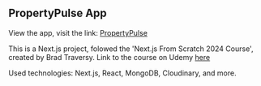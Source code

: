 ## PropertyPulse App
View the app, visit the link: [PropertyPulse](https://property-pulse-beta.vercel.app/)

This is a Next.js project, folowed the 'Next.js From Scratch 2024 Course', created by Brad Traversy. Link to the course on Udemy [here](https://www.udemy.com/course/nextjs-from-scratch/)

Used technologies: Next.js, React, MongoDB, Cloudinary, and more.
